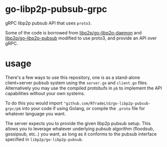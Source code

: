 # go-libp2p-pubsub-grpc

gRPC libp2p pubsub API that uses `proto3`.

Some of the code is borrowed from [libp2p/go-libp2p-daemon](https://github.com/libp2p/go-libp2p-daemon/blob/master/pb/p2pd.proto) and [libp2p/go-libp2p-pubsub](https://github.com/libp2p/go-libp2p-pubsub/tree/master/pb) modified to use proto3, and provide an API over gRPC.

# usage

There's a few ways to use this repository, one is as a stand-alone client+server pubsub system using the `server.go` and `client.go` files. Alternatively you may use the compiled protobufs in `pb` to implement the API capabilities without your own systems.

To do this you would import `"github.com/RTradeLtd/go-libp2p-pubsub-grpc/pb` into your code if using Golang, or compile the `.proto` file for whatever language you want.

The server expects you to provide the given libp2p pubsub setup. This allows you to leverage whatever underlying pubsub algorithm (floodsub, gossipsub, etc..) you want, as long as it conforms to the pubsub interface specified in `libp2p/go-libp2p-pubsub`. 